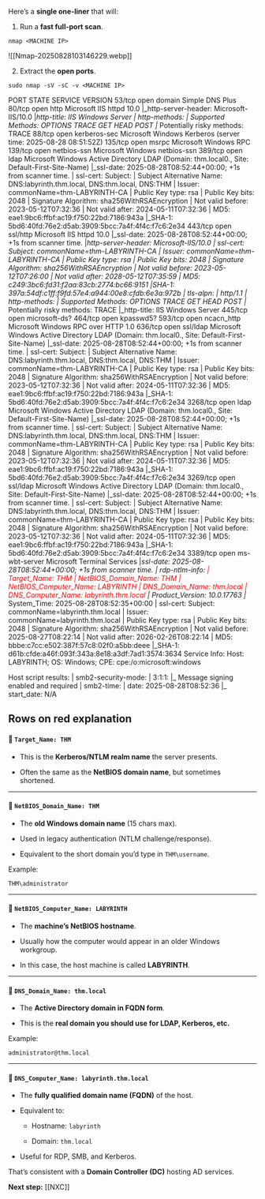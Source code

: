 Here’s a **single one-liner** that will:

1. Run a **fast full-port scan**.
```
nmap <MACHINE IP>
```

![[Nmap-20250828103146229.webp]]

2. Extract the **open ports**.

```
sudo nmap -sV -sC -v <MACHINE IP>
```
PORT     STATE SERVICE       VERSION
53/tcp   open  domain        Simple DNS Plus
80/tcp   open  http          Microsoft IIS httpd 10.0
|_http-server-header: Microsoft-IIS/10.0
|_http-title: IIS Windows Server
| http-methods: 
|   Supported Methods: OPTIONS TRACE GET HEAD POST
|_  Potentially risky methods: TRACE
88/tcp   open  kerberos-sec  Microsoft Windows Kerberos (server time: 2025-08-28 08:51:52Z)
135/tcp  open  msrpc         Microsoft Windows RPC
139/tcp  open  netbios-ssn   Microsoft Windows netbios-ssn
389/tcp  open  ldap          Microsoft Windows Active Directory LDAP (Domain: thm.local0., Site: Default-First-Site-Name)
|_ssl-date: 2025-08-28T08:52:44+00:00; +1s from scanner time.
| ssl-cert: Subject: 
| Subject Alternative Name: DNS:labyrinth.thm.local, DNS:thm.local, DNS:THM
| Issuer: commonName=thm-LABYRINTH-CA
| Public Key type: rsa
| Public Key bits: 2048
| Signature Algorithm: sha256WithRSAEncryption
| Not valid before: 2023-05-12T07:32:36
| Not valid after:  2024-05-11T07:32:36
| MD5:   eae1:9bc6:ffbf:ac19:f750:22bd:7186:943a
|_SHA-1: 5bd6:40fd:76e2:d5ab:3909:5bcc:7a4f:4f4c:f7c6:2e34
443/tcp  open  ssl/http      Microsoft IIS httpd 10.0
|_ssl-date: 2025-08-28T08:52:44+00:00; +1s from scanner time.
|_http-server-header: Microsoft-IIS/10.0
| ssl-cert: Subject: commonName=thm-LABYRINTH-CA
| Issuer: commonName=thm-LABYRINTH-CA
| Public Key type: rsa
| Public Key bits: 2048
| Signature Algorithm: sha256WithRSAEncryption
| Not valid before: 2023-05-12T07:26:00
| Not valid after:  2028-05-12T07:35:59
| MD5:   c249:3bc6:fd31:f2aa:83cb:2774:bc66:9151
|_SHA-1: 397a:54df:c1ff:f9fd:57e4:a944:00e8:cfdb:6e3a:972b
| tls-alpn: 
|_  http/1.1
| http-methods: 
|   Supported Methods: OPTIONS TRACE GET HEAD POST
|_  Potentially risky methods: TRACE
|_http-title: IIS Windows Server
445/tcp  open  microsoft-ds?
464/tcp  open  kpasswd5?
593/tcp  open  ncacn_http    Microsoft Windows RPC over HTTP 1.0
636/tcp  open  ssl/ldap      Microsoft Windows Active Directory LDAP (Domain: thm.local0., Site: Default-First-Site-Name)
|_ssl-date: 2025-08-28T08:52:44+00:00; +1s from scanner time.
| ssl-cert: Subject: 
| Subject Alternative Name: DNS:labyrinth.thm.local, DNS:thm.local, DNS:THM
| Issuer: commonName=thm-LABYRINTH-CA
| Public Key type: rsa
| Public Key bits: 2048
| Signature Algorithm: sha256WithRSAEncryption
| Not valid before: 2023-05-12T07:32:36
| Not valid after:  2024-05-11T07:32:36
| MD5:   eae1:9bc6:ffbf:ac19:f750:22bd:7186:943a
|_SHA-1: 5bd6:40fd:76e2:d5ab:3909:5bcc:7a4f:4f4c:f7c6:2e34
3268/tcp open  ldap          Microsoft Windows Active Directory LDAP (Domain: thm.local0., Site: Default-First-Site-Name)
|_ssl-date: 2025-08-28T08:52:44+00:00; +1s from scanner time.
| ssl-cert: Subject: 
| Subject Alternative Name: DNS:labyrinth.thm.local, DNS:thm.local, DNS:THM
| Issuer: commonName=thm-LABYRINTH-CA
| Public Key type: rsa
| Public Key bits: 2048
| Signature Algorithm: sha256WithRSAEncryption
| Not valid before: 2023-05-12T07:32:36
| Not valid after:  2024-05-11T07:32:36
| MD5:   eae1:9bc6:ffbf:ac19:f750:22bd:7186:943a
|_SHA-1: 5bd6:40fd:76e2:d5ab:3909:5bcc:7a4f:4f4c:f7c6:2e34
3269/tcp open  ssl/ldap      Microsoft Windows Active Directory LDAP (Domain: thm.local0., Site: Default-First-Site-Name)
|_ssl-date: 2025-08-28T08:52:44+00:00; +1s from scanner time.
| ssl-cert: Subject: 
| Subject Alternative Name: DNS:labyrinth.thm.local, DNS:thm.local, DNS:THM
| Issuer: commonName=thm-LABYRINTH-CA
| Public Key type: rsa
| Public Key bits: 2048
| Signature Algorithm: sha256WithRSAEncryption
| Not valid before: 2023-05-12T07:32:36
| Not valid after:  2024-05-11T07:32:36
| MD5:   eae1:9bc6:ffbf:ac19:f750:22bd:7186:943a
|_SHA-1: 5bd6:40fd:76e2:d5ab:3909:5bcc:7a4f:4f4c:f7c6:2e34
3389/tcp open  ms-wbt-server Microsoft Terminal Services
|_ssl-date: 2025-08-28T08:52:44+00:00; +1s from scanner time.
| rdp-ntlm-info: 
<font color="#ff0000">|   Target_Name: THM</font>
<font color="#ff0000">|   NetBIOS_Domain_Name: THM</font>
<font color="#ff0000">|   NetBIOS_Computer_Name: LABYRINTH</font>
<font color="#ff0000">|   DNS_Domain_Name: thm.local</font>
<font color="#ff0000">|   DNS_Computer_Name: labyrinth.thm.local</font>
|   Product_Version: 10.0.17763
|_  System_Time: 2025-08-28T08:52:35+00:00
| ssl-cert: Subject: commonName=labyrinth.thm.local
| Issuer: commonName=labyrinth.thm.local
| Public Key type: rsa
| Public Key bits: 2048
| Signature Algorithm: sha256WithRSAEncryption
| Not valid before: 2025-08-27T08:22:14
| Not valid after:  2026-02-26T08:22:14
| MD5:   bbbe:c7cc:e502:387f:57c8:02f0:a5bb:deee
|_SHA-1: d61b:cfde:a46f:093f:343a:8e18:a3df:7ad1:3574:3634
Service Info: Host: LABYRINTH; OS: Windows; CPE: cpe:/o:microsoft:windows

Host script results:
| smb2-security-mode: 
|   3:1:1: 
|_    Message signing enabled and required
| smb2-time: 
|   date: 2025-08-28T08:52:36
|_  start_date: N/A

## Rows on red explanation

#### 🔹 `Target_Name: THM`

- This is the **Kerberos/NTLM realm name** the server presents.
    
- Often the same as the **NetBIOS domain name**, but sometimes shortened.
    

---

#### 🔹 `NetBIOS_Domain_Name: THM`

- The **old Windows domain name** (15 chars max).
    
- Used in legacy authentication (NTLM challenge/response).
    
- Equivalent to the short domain you’d type in `THM\username`.
    

Example:

`THM\administrator`

---

#### 🔹 `NetBIOS_Computer_Name: LABYRINTH`

- The **machine’s NetBIOS hostname**.
    
- Usually how the computer would appear in an older Windows workgroup.
    
- In this case, the host machine is called **LABYRINTH**.
    

---

#### 🔹 `DNS_Domain_Name: thm.local`

- The **Active Directory domain in FQDN form**.
    
- This is the **real domain you should use for LDAP, Kerberos, etc.**
    

Example:

`administrator@thm.local`

---

#### 🔹 `DNS_Computer_Name: labyrinth.thm.local`

- The **fully qualified domain name (FQDN)** of the host.
    
- Equivalent to:
    
    - Hostname: `labyrinth`
        
    - Domain: `thm.local`
        
- Useful for RDP, SMB, and Kerberos.



That’s consistent with a **Domain Controller (DC)** hosting AD services.

**Next step:** [[NXC]]
